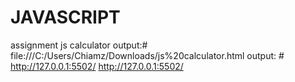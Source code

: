 # JAVASCRIPT
assignment
js calculator output:# file:///C:/Users/Chiamz/Downloads/js%20calculator.html
output: # http://127.0.0.1:5502/
http://127.0.0.1:5502/
